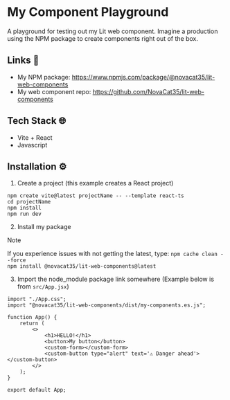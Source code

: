 # My Component Playground
A playground for testing out my Lit web component. Imagine a production using the NPM package to create components right out of the box. 

## Links 🔗
- My NPM package: https://www.npmjs.com/package/@novacat35/lit-web-components
- My web component repo: https://github.com/NovaCat35/lit-web-components

## Tech Stack 🌐
- Vite + React
- Javascript 

## Installation ⚙️
1) Create a project (this example creates a React project)
```
npm create vite@latest projectName -- --template react-ts
cd projectName
npm install
npm run dev
```

2) Install my package
> [!NOTE]
> If you experience issues with not getting the latest, type: `npm cache clean --force`    
`npm install @novacat35/lit-web-components@latest`

3) Import the node_module package link somewhere (Example below is from `src/App.jsx`)
```
import "./App.css";
import "@novacat35/lit-web-components/dist/my-components.es.js";

function App() {
	return (
		<>
			<h1>HELLO!</h1>
			<button>My button</button>
			<custom-form></custom-form>
			<custom-button type="alert" text='⚠️ Danger ahead'></custom-button>
		</>
	);
}

export default App;
```
